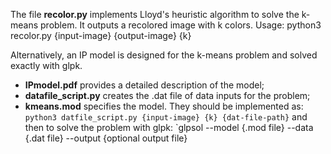 The file **recolor.py** implements Lloyd's heuristic algorithm to solve the k-means problem. It outputs a recolored image with k colors.
Usage: python3 recolor.py {input-image} {output-image} {k}

Alternatively, an IP model is designed for the k-means problem and solved exactly with glpk. 
- **IPmodel.pdf** provides a detailed description of the model;
- **datafile_script.py** creates the .dat file of data inputs for the problem;
- **kmeans.mod** specifies the model. 
They should be implemented as:
`python3 datfile_script.py {input-image} {k} {dat-file-path}`
and then to solve the problem with glpk:
`glpsol --model {.mod file} --data {.dat file} --output {optional output file}
